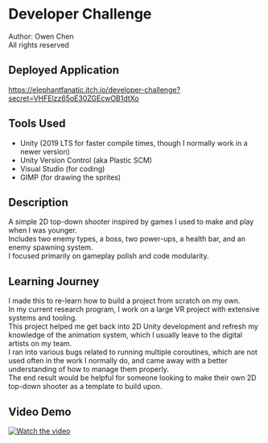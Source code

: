 # Developer Challenge

Author: Owen Chen  
All rights reserved

## Deployed Application
https://elephantfanatic.itch.io/developer-challenge?secret=VHFElzz65oE30ZGEcwOB1dtXo

## Tools Used
- Unity (2019 LTS for faster compile times, though I normally work in a newer version)
- Unity Version Control (aka Plastic SCM)
- Visual Studio (for coding)
- GIMP (for drawing the sprites)

## Description
A simple 2D top-down shooter inspired by games I used to make and play when I was younger.  
Includes two enemy types, a boss, two power-ups, a health bar, and an enemy spawning system.  
I focused primarily on gameplay polish and code modularity.

## Learning Journey
I made this to re-learn how to build a project from scratch on my own.  
In my current research program, I work on a large VR project with extensive systems and tooling.  
This project helped me get back into 2D Unity development and refresh my knowledge of the animation system, which I usually leave to the digital artists on my team.  
I ran into various bugs related to running multiple coroutines, which are not used often in the work I normally do, and came away with a better understanding of how to manage them properly.  
The end result would be helpful for someone looking to make their own 2D top-down shooter as a template to build upon.

## Video Demo
[![Watch the video](https://img.youtube.com/vi/fpxQc7ouXVc/maxresdefault.jpg)](https://www.youtube.com/watch?v=fpxQc7ouXVc)
